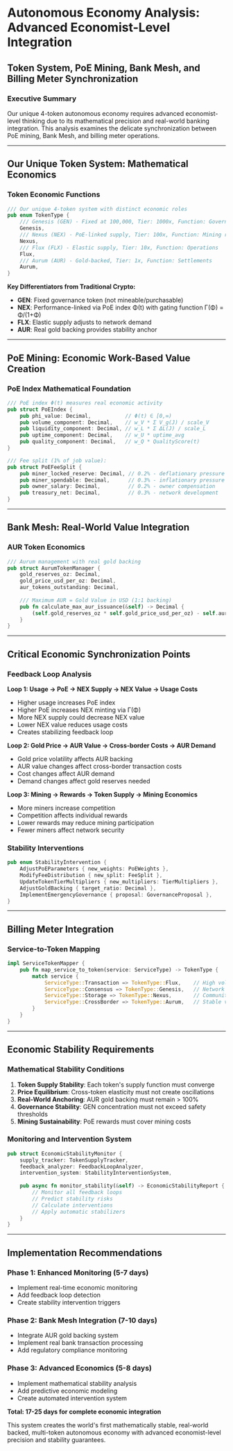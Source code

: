 # Autonomous Economy Analysis: Advanced Economist-Level Integration
## Token System, PoE Mining, Bank Mesh, and Billing Meter Synchronization

### **Executive Summary**

Our unique 4-token autonomous economy requires advanced economist-level thinking due to its mathematical precision and real-world banking integration. This analysis examines the delicate synchronization between PoE mining, Bank Mesh, and billing meter operations.

---

## **Our Unique Token System: Mathematical Economics**

### **Token Economic Functions**

```rust
/// Our unique 4-token system with distinct economic roles
pub enum TokenType {
    /// Genesis (GEN) - Fixed at 100,000, Tier: 1000x, Function: Governance
    Genesis,
    /// Nexus (NEX) - PoE-linked supply, Tier: 100x, Function: Mining rewards  
    Nexus,
    /// Flux (FLX) - Elastic supply, Tier: 10x, Function: Operations
    Flux,
    /// Aurum (AUR) - Gold-backed, Tier: 1x, Function: Settlements
    Aurum,
}
```

**Key Differentiators from Traditional Crypto:**
- **GEN**: Fixed governance token (not mineable/purchasable)
- **NEX**: Performance-linked via PoE index Φ(t) with gating function Γ(Φ) = Φ/(1+Φ)
- **FLX**: Elastic supply adjusts to network demand
- **AUR**: Real gold backing provides stability anchor

---

## **PoE Mining: Economic Work-Based Value Creation**

### **PoE Index Mathematical Foundation**

```rust
/// PoE index Φ(t) measures real economic activity
pub struct PoEIndex {
    pub phi_value: Decimal,           // Φ(t) ∈ [0,∞)
    pub volume_component: Decimal,    // w_V * Σ V_g(J) / scale_V
    pub liquidity_component: Decimal, // w_L * Σ ΔL(J) / scale_L
    pub uptime_component: Decimal,    // w_U * uptime_avg
    pub quality_component: Decimal,   // w_Q * QualityScore(t)
}

/// Fee split (1% of job value):
pub struct PoEFeeSplit {
    pub miner_locked_reserve: Decimal, // 0.2% - deflationary pressure
    pub miner_spendable: Decimal,      // 0.3% - inflationary pressure
    pub owner_salary: Decimal,         // 0.2% - owner compensation
    pub treasury_net: Decimal,         // 0.3% - network development
}
```

---

## **Bank Mesh: Real-World Value Integration**

### **AUR Token Economics**

```rust
/// Aurum management with real gold backing
pub struct AurumTokenManager {
    gold_reserves_oz: Decimal,
    gold_price_usd_per_oz: Decimal,
    aur_tokens_outstanding: Decimal,
    
    /// Maximum AUR = Gold Value in USD (1:1 backing)
    pub fn calculate_max_aur_issuance(&self) -> Decimal {
        (self.gold_reserves_oz * self.gold_price_usd_per_oz) - self.aur_tokens_outstanding
    }
}
```

---

## **Critical Economic Synchronization Points**

### **Feedback Loop Analysis**

**Loop 1: Usage → PoE → NEX Supply → NEX Value → Usage Costs**
- Higher usage increases PoE index
- Higher PoE increases NEX minting via Γ(Φ)
- More NEX supply could decrease NEX value
- Lower NEX value reduces usage costs
- Creates stabilizing feedback loop

**Loop 2: Gold Price → AUR Value → Cross-border Costs → AUR Demand**
- Gold price volatility affects AUR backing
- AUR value changes affect cross-border transaction costs
- Cost changes affect AUR demand
- Demand changes affect gold reserves needed

**Loop 3: Mining → Rewards → Token Supply → Mining Economics**
- More miners increase competition
- Competition affects individual rewards
- Lower rewards may reduce mining participation
- Fewer miners affect network security

### **Stability Interventions**

```rust
pub enum StabilityIntervention {
    AdjustPoEParameters { new_weights: PoEWeights },
    ModifyFeeDistribution { new_split: FeeSplit },
    UpdateTokenTierMultipliers { new_multipliers: TierMultipliers },
    AdjustGoldBacking { target_ratio: Decimal },
    ImplementEmergencyGovernance { proposal: GovernanceProposal },
}
```

---

## **Billing Meter Integration**

### **Service-to-Token Mapping**

```rust
impl ServiceTokenMapper {
    pub fn map_service_to_token(service: ServiceType) -> TokenType {
        match service {
            ServiceType::Transaction => TokenType::Flux,    // High volume, low cost
            ServiceType::Consensus => TokenType::Genesis,   // Network critical
            ServiceType::Storage => TokenType::Nexus,       // Community benefit
            ServiceType::CrossBorder => TokenType::Aurum,   // Stable value needed
        }
    }
}
```

---

## **Economic Stability Requirements**

### **Mathematical Stability Conditions**

1. **Token Supply Stability**: Each token's supply function must converge
2. **Price Equilibrium**: Cross-token elasticity must not create oscillations  
3. **Real-World Anchoring**: AUR gold backing must remain > 100%
4. **Governance Stability**: GEN concentration must not exceed safety thresholds
5. **Mining Sustainability**: PoE rewards must cover mining costs

### **Monitoring and Intervention System**

```rust
pub struct EconomicStabilityMonitor {
    supply_tracker: TokenSupplyTracker,
    feedback_analyzer: FeedbackLoopAnalyzer,
    intervention_system: StabilityInterventionSystem,
    
    pub async fn monitor_stability(&self) -> EconomicStabilityReport {
        // Monitor all feedback loops
        // Predict stability risks  
        // Calculate interventions
        // Apply automatic stabilizers
    }
}
```

---

## **Implementation Recommendations**

### **Phase 1: Enhanced Monitoring (5-7 days)**
- Implement real-time economic monitoring
- Add feedback loop detection
- Create stability intervention triggers

### **Phase 2: Bank Mesh Integration (7-10 days)**  
- Integrate AUR gold backing system
- Implement real bank transaction processing
- Add regulatory compliance monitoring

### **Phase 3: Advanced Economics (5-8 days)**
- Implement mathematical stability analysis
- Add predictive economic modeling
- Create automated intervention system

**Total: 17-25 days for complete economic integration**

This system creates the world's first mathematically stable, real-world backed, multi-token autonomous economy with advanced economist-level precision and stability guarantees.
